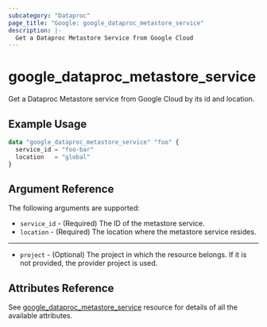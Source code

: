 ```yaml
---
subcategory: "Dataproc"
page_title: "Google: google_dataproc_metastore_service"
description: |-
  Get a Dataproc Metastore Service from Google Cloud
---
```


# google\_dataproc\_metastore\_service

Get a Dataproc Metastore service from Google Cloud by its id and location.

## Example Usage

```tf
data "google_dataproc_metastore_service" "foo" {
  service_id = "foo-bar"
  location   = "global"  
}
```

## Argument Reference

The following arguments are supported:

* `service_id` - (Required) The ID of the metastore service.
* `location` - (Required) The location where the metastore service resides.

- - -

* `project` - (Optional) The project in which the resource belongs. If it
    is not provided, the provider project is used.

## Attributes Reference

See [google_dataproc_metastore_service](https://registry.terraform.io/providers/hashicorp/google/latest/docs/resources/dataproc_metastore_service) resource for details of all the available attributes.
